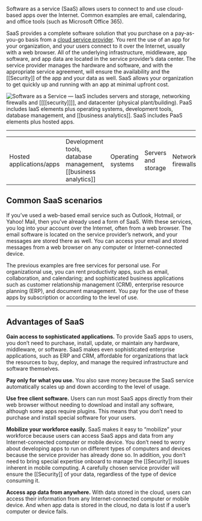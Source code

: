 Software as a service (SaaS) allows users to connect to and use cloud-based apps over the Internet. Common examples are email, calendaring, and office tools (such as Microsoft Office 365).

SaaS provides a complete software solution that you purchase on a pay-as-you-go basis from a [cloud service provider](https://azure.microsoft.com/en-au/resources/cloud-computing-dictionary/choosing-a-cloud-service-provider/). You rent the use of an app for your organization, and your users connect to it over the Internet, usually with a web browser. All of the underlying infrastructure, middleware, app software, and app data are located in the service provider’s data center. The service provider manages the hardware and software, and with the appropriate service agreement, will ensure the availability and the [[Security]] of the app and your data as well. SaaS allows your organization to get quickly up and running with an app at minimal upfront cost.

![Software as a Service — IaaS includes servers and storage, networking firewalls and [[[[security]]]], and datacenter (physical plant/building). PaaS includes IaaS elements plus operating systems, development tools, database management, and [[business analytics]]. SaaS includes PaaS elements plus hosted apps.](https://cdn-dynmedia-1.microsoft.com/is/image/microsoftcorp/what-is-saas_what-is-saas?scl=1)

---

|   |   |   |   |   |   |
|---|---|---|---|---|---|
|Hosted applications/apps|Development tools, database management, [[business analytics]]|Operating systems|Servers and storage|Networking firewalls/[[Security]]|Data center physical plant/building|

## Common SaaS scenarios

If you’ve used a web-based email service such as Outlook, Hotmail, or Yahoo! Mail, then you’ve already used a form of SaaS. With these services, you log into your account over the Internet, often from a web browser. The email software is located on the service provider’s network, and your messages are stored there as well. You can access your email and stored messages from a web browser on any computer or Internet-connected device.

The previous examples are free services for personal use. For organizational use, you can rent productivity apps, such as email, collaboration, and calendaring; and sophisticated business applications such as customer relationship management (CRM), enterprise resource planning (ERP), and document management. You pay for the use of these apps by subscription or according to the level of use.

---

## Advantages of SaaS

**Gain access to sophisticated applications.** To provide SaaS apps to users, you don’t need to purchase, install, update, or maintain any hardware, middleware, or software. SaaS makes even sophisticated enterprise applications, such as ERP and CRM, affordable for organizations that lack the resources to buy, deploy, and manage the required infrastructure and software themselves.

**Pay only for what you use.** You also save money because the SaaS service automatically scales up and down according to the level of usage.

**Use free client software.** Users can run most SaaS apps directly from their web browser without needing to download and install any software, although some apps require plugins. This means that you don’t need to purchase and install special software for your users.

**Mobilize your workforce easily.** SaaS makes it easy to “mobilize” your workforce because users can access SaaS apps and data from any Internet-connected computer or mobile device. You don’t need to worry about developing apps to run on different types of computers and devices because the service provider has already done so. In addition, you don’t need to bring special expertise onboard to manage the [[Security]] issues inherent in mobile computing. A carefully chosen service provider will ensure the [[Security]] of your data, regardless of the type of device consuming it.

**Access app data from anywhere.** With data stored in the cloud, users can access their information from any Internet-connected computer or mobile device. And when app data is stored in the cloud, no data is lost if a user’s computer or device fails.